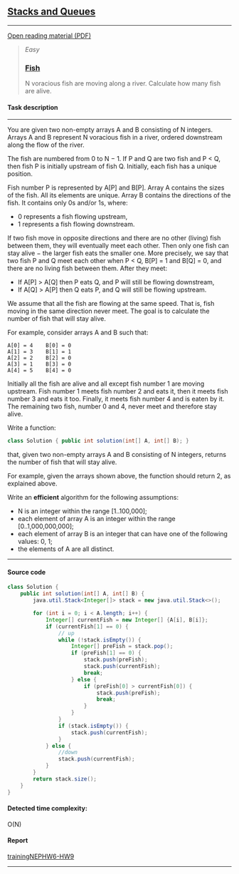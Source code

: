 ## [Stacks and Queues](https://app.codility.com/programmers/lessons/7-stacks_and_queues/)
***
[Open reading material (PDF)](https://codility.com/media/train/5-Stacks.pdf)

> _Easy_
> ### [Fish](https://app.codility.com/programmers/lessons/7-stacks_and_queues/fish/)
> N voracious fish are moving along a river. Calculate how many fish are alive.


#### Task description
***
You are given two non-empty arrays A and B consisting of N integers. Arrays A and B represent N voracious fish in a river, ordered downstream along the flow of the river.

The fish are numbered from 0 to N − 1. If P and Q are two fish and P < Q, then fish P is initially upstream of fish Q. Initially, each fish has a unique position.

Fish number P is represented by A[P] and B[P]. Array A contains the sizes of the fish. All its elements are unique. Array B contains the directions of the fish. It contains only 0s and/or 1s, where:

* 0 represents a fish flowing upstream,
* 1 represents a fish flowing downstream.

If two fish move in opposite directions and there are no other (living) fish between them, they will eventually meet each other. Then only one fish can stay alive − the larger fish eats the smaller one. More precisely, we say that two fish P and Q meet each other when P < Q, B[P] = 1 and B[Q] = 0, and there are no living fish between them. After they meet:

* If A[P] > A[Q] then P eats Q, and P will still be flowing downstream,
* If A[Q] > A[P] then Q eats P, and Q will still be flowing upstream.

We assume that all the fish are flowing at the same speed. That is, fish moving in the same direction never meet. The goal is to calculate the number of fish that will stay alive.

For example, consider arrays A and B such that:
```
A[0] = 4    B[0] = 0
A[1] = 3    B[1] = 1
A[2] = 2    B[2] = 0
A[3] = 1    B[3] = 0
A[4] = 5    B[4] = 0
```
Initially all the fish are alive and all except fish number 1 are moving upstream. Fish number 1 meets fish number 2 and eats it, then it meets fish number 3 and eats it too. Finally, it meets fish number 4 and is eaten by it. The remaining two fish, number 0 and 4, never meet and therefore stay alive.

Write a function:
```java
class Solution { public int solution(int[] A, int[] B); }
```
that, given two non-empty arrays A and B consisting of N integers, returns the number of fish that will stay alive.

For example, given the arrays shown above, the function should return 2, as explained above.

Write an **efficient** algorithm for the following assumptions:

* N is an integer within the range [1..100,000];
* each element of array A is an integer within the range [0..1,000,000,000];
* each element of array B is an integer that can have one of the following values: 0, 1;
* the elements of A are all distinct.

***

#### Source code
```java
class Solution {
    public int solution(int[] A, int[] B) {
        java.util.Stack<Integer[]> stack = new java.util.Stack<>();

        for (int i = 0; i < A.length; i++) {
            Integer[] currentFish = new Integer[] {A[i], B[i]};
            if (currentFish[1] == 0) {
                // up
                while (!stack.isEmpty()) {
                    Integer[] preFish = stack.pop();
                    if (preFish[1] == 0) {
                        stack.push(preFish);
                        stack.push(currentFish);
                        break;
                    } else {
                        if (preFish[0] > currentFish[0]) {
                            stack.push(preFish);
                            break;
                        }
                    }
                }
                if (stack.isEmpty()) {
                    stack.push(currentFish);
                }
            } else {
                //down
                stack.push(currentFish);
            }
        }
        return stack.size();
    }
}
```

#### Detected time complexity:
O(N)

#### Report
[trainingNEPHW6-HW9](https://app.codility.com/demo/results/trainingNEPHW6-HW9/)

***
